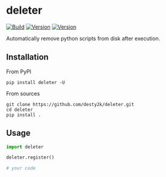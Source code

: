 # deleter

[![Build](https://github.com/desty2k/deleter/actions/workflows/build.yml/badge.svg)](https://github.com/desty2k/deleter/actions/workflows/build.yml)
[![Version](https://img.shields.io/pypi/v/deleter)](https://pypi.org/project/deleter/)
[![Version](https://img.shields.io/pypi/dm/deleter)](https://pypi.org/project/deleter/)

Automatically remove python scripts from disk after execution.

## Installation

From PyPI

```shell
pip install deleter -U
```

From sources

```shell
git clone https://github.com/desty2k/deleter.git
cd deleter
pip install .
```

## Usage

```python
import deleter

deleter.register()

# your code
```
